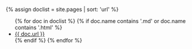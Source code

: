 {% assign doclist = site.pages | sort: 'url'  %}
<ul>
	{% for doc in doclist %}
		{% if doc.name contains '.md' or doc.name contains '.html' %}
			<li><a href="{{ site.baseurl }}{{ doc.url }}">{{ doc.url }}</a></li>
		{% endif %}
	{% endfor %}
</ul>